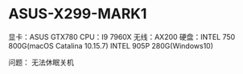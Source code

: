 # ASUS-X299-MARK1
显卡：ASUS GTX780 
CPU：I9 7960X 
无线：AX200
硬盘：INTEL 750 800G(macOS Catalina 10.15.7)
     INTEL 905P 280G(Windows10)
     
问题：
无法休眠关机
